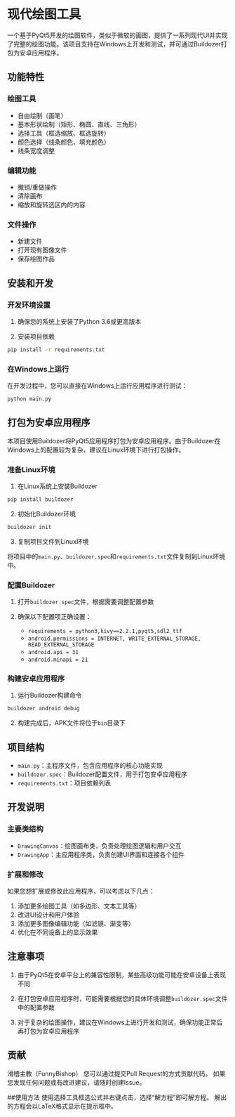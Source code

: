# 现代绘图工具

一个基于PyQt5开发的绘图软件，类似于微软的画图，提供了一系列现代UI并实现了完整的绘图功能。该项目支持在Windows上开发和测试，并可通过Buildozer打包为安卓应用程序。

## 功能特性

### 绘图工具
- 自由绘制（画笔）
- 基本形状绘制（矩形、椭圆、直线、三角形）
- 选择工具（框选缩放、框选旋转）
- 颜色选择（线条颜色、填充颜色）
- 线条宽度调整

### 编辑功能
- 撤销/重做操作
- 清除画布
- 缩放和旋转选区内的内容

### 文件操作
- 新建文件
- 打开现有图像文件
- 保存绘图作品

## 安装和开发

### 开发环境设置

1. 确保您的系统上安装了Python 3.6或更高版本

2. 安装项目依赖

```bash
pip install -r requirements.txt
```

### 在Windows上运行

在开发过程中，您可以直接在Windows上运行应用程序进行测试：

```bash
python main.py
```

## 打包为安卓应用程序

本项目使用Buildozer将PyQt5应用程序打包为安卓应用程序。由于Buildozer在Windows上的配置较为复杂，建议在Linux环境下进行打包操作。

### 准备Linux环境

1. 在Linux系统上安装Buildozer

```bash
pip install buildozer
```

2. 初始化Buildozer环境

```bash
buildozer init
```

3. 复制项目文件到Linux环境

将项目中的`main.py`、`buildozer.spec`和`requirements.txt`文件复制到Linux环境中。

### 配置Buildozer

1. 打开`buildozer.spec`文件，根据需要调整配置参数

2. 确保以下配置项正确设置：
   - `requirements = python3,kivy==2.2.1,pyqt5,sdl2_ttf`
   - `android.permissions = INTERNET, WRITE_EXTERNAL_STORAGE, READ_EXTERNAL_STORAGE`
   - `android.api = 31`
   - `android.minapi = 21`

### 构建安卓应用程序

1. 运行Buildozer构建命令

```bash
buildozer android debug
```

2. 构建完成后，APK文件将位于`bin`目录下

## 项目结构

- `main.py`：主程序文件，包含应用程序的核心功能实现
- `buildozer.spec`：Buildozer配置文件，用于打包安卓应用程序
- `requirements.txt`：项目依赖列表

## 开发说明

### 主要类结构

- `DrawingCanvas`：绘图画布类，负责处理绘图逻辑和用户交互
- `DrawingApp`：主应用程序类，负责创建UI界面和连接各个组件

### 扩展和修改

如果您想扩展或修改此应用程序，可以考虑以下几点：

1. 添加更多绘图工具（如多边形、文本工具等）
2. 改进UI设计和用户体验
3. 添加更多图像编辑功能（如滤镜、渐变等）
4. 优化在不同设备上的显示效果

## 注意事项

1. 由于PyQt5在安卓平台上的兼容性限制，某些高级功能可能在安卓设备上表现不同

2. 在打包安卓应用程序时，可能需要根据您的具体环境调整`buildozer.spec`文件中的配置参数

3. 对于复杂的绘图操作，建议在Windows上进行开发和测试，确保功能正常后再打包为安卓应用程序

## 贡献
滑稽主教（FunnyBishop）
您可以通过提交Pull Request的方式贡献代码。
如果您发现任何问题或有改进建议，请随时创建Issue。

##使用方法
使用选择工具框选公式并右键点击，选择“解方程”即可解方程。
解出的方程会以LaTeX格式显示在提示框中。
